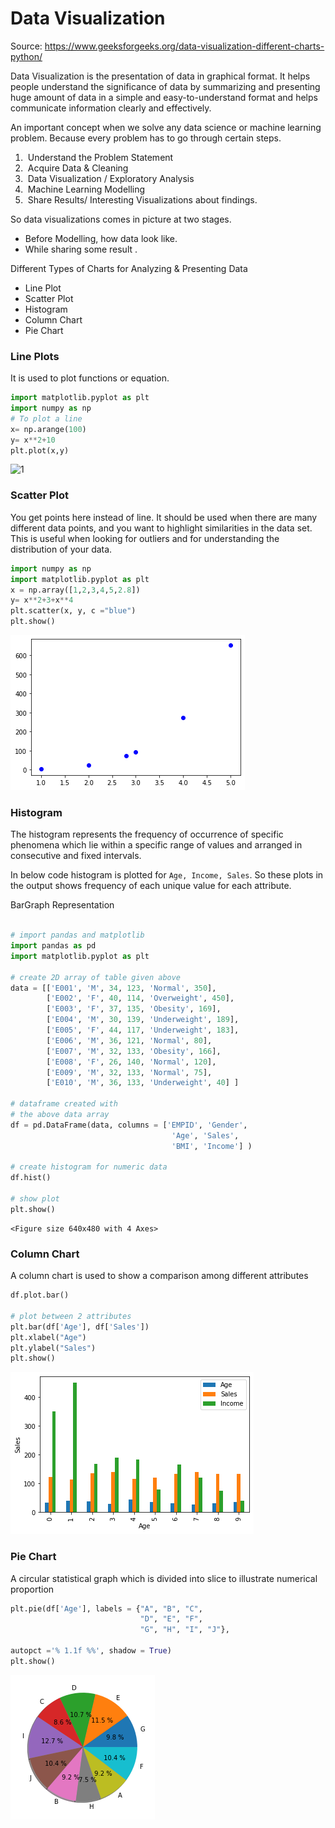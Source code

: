 # Data Visualization

Source: https://www.geeksforgeeks.org/data-visualization-different-charts-python/

Data Visualization is the presentation of data in graphical format. It helps people understand the significance of data by summarizing and presenting huge amount of data in a simple and easy-to-understand format and helps communicate information clearly and effectively.

An important concept when we solve any data science or machine learning problem. Because every problem has to go through certain steps.

1. ​	Understand the Problem Statement
2. ​    Acquire Data & Cleaning
3. ​    Data Visualization / Exploratory Analysis
4. ​    Machine Learning Modelling
5. ​    Share Results/ Interesting Visualizations about findings.

So data visualizations comes in picture at two stages. 
-	Before Modelling, how data look like.
-	While sharing some result .

Different Types of Charts for Analyzing & Presenting Data

- Line Plot
- Scatter Plot
- Histogram
- Column Chart
- Pie Chart

### Line Plots

It is used to plot functions or equation. 

```python
import matplotlib.pyplot as plt
import numpy as np
# To plot a line
x= np.arange(100)
y= x**2+10
plt.plot(x,y)
```

![1](/1.png)

### Scatter Plot
You get points here instead of line. It should be used when there are many different data points, and you want to highlight similarities in the data set. This is useful when looking for outliers and for understanding the distribution of your data.


```python
import numpy as np
import matplotlib.pyplot as plt
x = np.array([1,2,3,4,5,2.8])
y= x**2+3+x**4
plt.scatter(x, y, c ="blue") 
plt.show()
```


![png](output_10_1.png)

### Histogram

The histogram represents the frequency of occurrence of specific phenomena which lie within a specific range of values and arranged in consecutive and fixed intervals.

In below code histogram is plotted for `Age, Income, Sales`. So these plots in the output shows frequency of each unique value for each attribute.

BarGraph Representation


```python

# import pandas and matplotlib 
import pandas as pd 
import matplotlib.pyplot as plt 
  
# create 2D array of table given above 
data = [['E001', 'M', 34, 123, 'Normal', 350], 
        ['E002', 'F', 40, 114, 'Overweight', 450], 
        ['E003', 'F', 37, 135, 'Obesity', 169], 
        ['E004', 'M', 30, 139, 'Underweight', 189], 
        ['E005', 'F', 44, 117, 'Underweight', 183], 
        ['E006', 'M', 36, 121, 'Normal', 80], 
        ['E007', 'M', 32, 133, 'Obesity', 166], 
        ['E008', 'F', 26, 140, 'Normal', 120], 
        ['E009', 'M', 32, 133, 'Normal', 75], 
        ['E010', 'M', 36, 133, 'Underweight', 40] ] 
  
# dataframe created with 
# the above data array 
df = pd.DataFrame(data, columns = ['EMPID', 'Gender',  
                                    'Age', 'Sales', 
                                    'BMI', 'Income'] ) 
  
# create histogram for numeric data 
df.hist() 
  
# show plot 
plt.show()
```


    <Figure size 640x480 with 4 Axes>


### Column Chart
A column chart is used to show a comparison among different attributes


```python
df.plot.bar() 
  
# plot between 2 attributes 
plt.bar(df['Age'], df['Sales']) 
plt.xlabel("Age") 
plt.ylabel("Sales") 
plt.show() 
```


![png](output_6_0.png)


### Pie Chart
A circular statistical graph which is divided into slice to illustrate numerical proportion


```python
plt.pie(df['Age'], labels = {"A", "B", "C", 
                             "D", "E", "F", 
                             "G", "H", "I", "J"}, 
                               
autopct ='% 1.1f %%', shadow = True) 
plt.show() 
```


![png](output_8_0.png)

